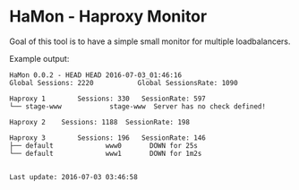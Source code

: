 # HaMon - Haproxy Monitor

Goal of this tool is to have a simple small monitor for multiple loadbalancers.

Example output:
```
HaMon 0.0.2 - HEAD HEAD 2016-07-03_01:46:16
Global Sessions: 2220           Global SessionsRate: 1090

Haproxy 1        Sessions: 330   SessionRate: 597
└── stage-www            stage-www  Server has no check defined!

Haproxy 2    Sessions: 1188  SessionRate: 198

Haproxy 3        Sessions: 196   SessionRate: 146
├── default		        www0       DOWN for 25s
└── default		        www1       DOWN for 1m2s


Last update: 2016-07-03 03:46:58
```